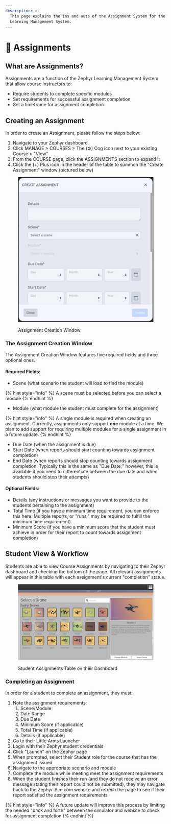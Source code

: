 ```yaml
---
description: >-
  This page explains the ins and outs of the Assignment System for the Zephyr
  Learning Management System.
---
```


# 📑 Assignments

## What are Assignments?

Assignments are a function of the Zephyr Learning Management System that allow course instructors to:&#x20;

* Require students to complete specific modules
* Set requirements for successful assignment completion
* Set a timeframe for assignment completion

## Creating an Assignment

In order to create an Assignment, please follow the steps below:

1. Navigate to your Zephyr dashboard
2. Click MANAGE > COURSES > The (⚙️) Cog icon next to your existing Course > "View"
3. From the COURSE page, click the ASSIGNMENTS section to expand it
4. Click the (+) Plus icon in the header of the table to summon the "Create Assignment" window (pictured below)

<figure><img src="../.gitbook/assets/image (16).png" alt=""><figcaption><p>Assignment Creation Window</p></figcaption></figure>

### The Assignment Creation Window

The Assignment Creation Window features five required fields and three optional ones.

#### Required Fields:

* Scene (what scenario the student will load to find the module)

{% hint style="info" %}
A scene must be selected before you can select a module
{% endhint %}

* Module (what module the student must complete for the assignment)

{% hint style="info" %}
A single module is required when creating an assignment. Currently, assignments only support **one** module at a time. We plan to add support for requiring multiple modules for a single assignment in a future update.
{% endhint %}

* Due Date (when the assignment is due)
* Start Date (when reports should start counting towards assignment completion)
* End Date (when reports should stop counting towards assignment completion. Typically this is the same as "Due Date;" however, this is available if you need to differentiate between the due date and when students should stop their attempts)

#### Optional Fields:

* Details (any instructions or messages you want to provide to the students pertaining to the assignment)
* Total Time (if you have a minimum time requirement, you can enforce this here. Multiple reports, or "runs," may be required to fulfill the minimum time requirement)
* Minimum Score (if you have a minimum score that the student must achieve in order for their report to count towards assignment completion)

## Student View & Workflow

Students are able to view Course Assignments by navigating to their Zephyr dashboard and checking the bottom of the page. All relevant assignments will appear in this table with each assignment's current "completion" status.

<figure><img src="../.gitbook/assets/image (1) (1) (1) (1).png" alt=""><figcaption><p>Student Assignments Table on their Dashboard</p></figcaption></figure>

### Completing an Assignment

In order for a student to complete an assignment, they must:

1. Note the assignment requirements:
   1. Scene/Module
   2. Date Range
   3. Due Date
   4. Minimum Score (if applicable)
   5. Total Time (if applicable)
   6. Details (if applicable)
2. Go to their Little Arms Launcher
3. Login with their Zephyr student credentials
4. Click "Launch" on the Zephyr page
5. When prompted, select their Student role for the course that has the assignment issued
6. Navigate to the appropriate scenario and module
7. Complete the module while meeting meet the assignment requirements
8. When the student finishes their run (and they do not receive an error message stating their report could not be submitted), they may navigate back to the Zephyr-Sim.com website and refresh the page to see if their report satisfied the assignment requirements

{% hint style="info" %}
A future update will improve this process by limiting the needed "back and forth" between the simulator and website to check for assignment completion
{% endhint %}
